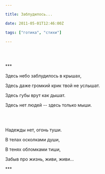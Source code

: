 ```yaml
---

title: Заблудилось...

date: 2011-05-01T12:46:00Z

tags: ["готика", "стихи"]

---
```


<br/><br/>

\*\*\*

Здесь небо заблудилось в крышах,

Здесь даже громкий крик твой не услышат.

Здесь губы врут как дышат.

Здесь нет людей -- здесь только мыши.

<br/><br/>

Надежды нет, огонь туши.

В телах осколками души,

В тенях обломками тиши,

Забыв про жизнь, живи, живи...

\*\*\*

<br/><br/>

